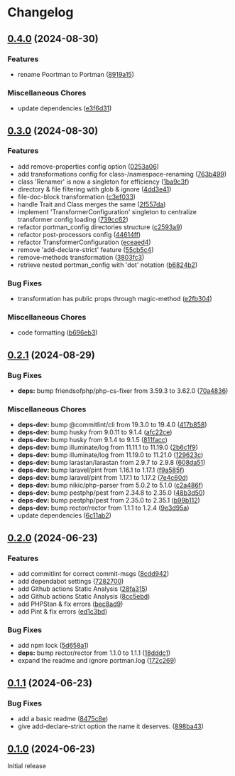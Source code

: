 # Changelog

## [0.4.0](https://github.com/magewirephp/poortman/compare/v0.3.0...v0.4.0) (2024-08-30)


### Features

* rename Poortman to Portman ([8919a15](https://github.com/magewirephp/poortman/commit/8919a1538b2e83df0233fd497287dfa75a4f5b8c))


### Miscellaneous Chores

* update dependencies ([e3f6d31](https://github.com/magewirephp/poortman/commit/e3f6d310e8801b512fa9b6f8ee6a1b48a49b80e1))

## [0.3.0](https://github.com/magewirephp/portman/compare/v0.2.1...v0.3.0) (2024-08-30)


### Features

* add remove-properties config option ([0253a06](https://github.com/magewirephp/portman/commit/0253a0664b5666cc591c5cac50d1a9c80896b290))
* add transformations config for class-/namespace-renaming ([763b499](https://github.com/magewirephp/portman/commit/763b4999944cef1fef881340b1cb79659d4c7acc))
* class 'Renamer' is now a singleton for efficiency ([1ba9c3f](https://github.com/magewirephp/portman/commit/1ba9c3f4a59ddb8041ca8b8b81d091ed7ec3ad9c))
* directory & file filtering with glob & ignore ([4dd3e41](https://github.com/magewirephp/portman/commit/4dd3e41d4b945c21711456a867e76104b1c00687))
* file-doc-block transformation ([c3ef033](https://github.com/magewirephp/portman/commit/c3ef033a535acffa63ea75c722e6e99d476d2076))
* handle Trait and Class merges the same ([2f557da](https://github.com/magewirephp/portman/commit/2f557daf07c8f8758ca6c9526e60fd6ac336f661))
* implement 'TransformerConfiguration' singleton to centralize transformer config loading ([739cc62](https://github.com/magewirephp/portman/commit/739cc6248637bcdd8e2996f25f0482bc70e48336))
* refactor portman_config directories structure ([c2593a9](https://github.com/magewirephp/portman/commit/c2593a90fbd7ba0b36ae25c17490e5b28d20d3c1))
* refactor post-processors config ([44614ff](https://github.com/magewirephp/portman/commit/44614ff7d9c4ff86dd88a6cbb9fd9bf9463c086f))
* refactor TransformerConfiguration ([eceaed4](https://github.com/magewirephp/portman/commit/eceaed4eacb4832a6597ada07db1c858f6fb01b3))
* remove 'add-declare-strict' feature ([55cb5c4](https://github.com/magewirephp/portman/commit/55cb5c4698cd781815df5464c5ec60ab4464a37c))
* remove-methods transformation ([3803fc3](https://github.com/magewirephp/portman/commit/3803fc30d15df215711303f1cf306d6f0d89fc16))
* retrieve nested portman_config with 'dot' notation ([b6824b2](https://github.com/magewirephp/portman/commit/b6824b2c16217f8deee1a45a31a76f55502e62ed))


### Bug Fixes

* transformation has public props through magic-method ([e2fb304](https://github.com/magewirephp/portman/commit/e2fb304c9b579c36dd2cbac17b95311ea3db88d3))


### Miscellaneous Chores

* code formatting ([b696eb3](https://github.com/magewirephp/portman/commit/b696eb34e06a86a50b5d08a2453cd5cadbdda8a4))

## [0.2.1](https://github.com/magewirephp/portman/compare/v0.2.0...v0.2.1) (2024-08-29)


### Bug Fixes

* **deps:** bump friendsofphp/php-cs-fixer from 3.59.3 to 3.62.0 ([70a4836](https://github.com/magewirephp/portman/commit/70a48368df639e8acc9115aba6e8f6152a47e101))


### Miscellaneous Chores

* **deps-dev:** bump @commitlint/cli from 19.3.0 to 19.4.0 ([417b858](https://github.com/magewirephp/portman/commit/417b858b4ee33f978615e26a00233dcaf999ff2b))
* **deps-dev:** bump husky from 9.0.11 to 9.1.4 ([afc22ce](https://github.com/magewirephp/portman/commit/afc22ce3041217fd1c71450c73df55783a579e9c))
* **deps-dev:** bump husky from 9.1.4 to 9.1.5 ([811facc](https://github.com/magewirephp/portman/commit/811facc7951a71a7c7e4f08f49970067c28a4448))
* **deps-dev:** bump illuminate/log from 11.11.1 to 11.19.0 ([2b6c1f9](https://github.com/magewirephp/portman/commit/2b6c1f94c384dc07b2e155559bfb302acf466325))
* **deps-dev:** bump illuminate/log from 11.19.0 to 11.21.0 ([129623c](https://github.com/magewirephp/portman/commit/129623ccd802a87ade32a9e94e5431a5bcab15d9))
* **deps-dev:** bump larastan/larastan from 2.9.7 to 2.9.8 ([608da51](https://github.com/magewirephp/portman/commit/608da515459e6fccfecf72e455cf179412e70c7a))
* **deps-dev:** bump laravel/pint from 1.16.1 to 1.17.1 ([f9a585f](https://github.com/magewirephp/portman/commit/f9a585f3f106ab6faefc8704f7ee8384c50b5bc8))
* **deps-dev:** bump laravel/pint from 1.17.1 to 1.17.2 ([7e4c60d](https://github.com/magewirephp/portman/commit/7e4c60d399fb4df0061d86f5107558da7dcf7f1c))
* **deps-dev:** bump nikic/php-parser from 5.0.2 to 5.1.0 ([c2a486f](https://github.com/magewirephp/portman/commit/c2a486faaec0af8e55d22bf2c27be6c3033ba042))
* **deps-dev:** bump pestphp/pest from 2.34.8 to 2.35.0 ([48b3d50](https://github.com/magewirephp/portman/commit/48b3d50ab4d9d9ec6b09cf949fbdcdc85336466f))
* **deps-dev:** bump pestphp/pest from 2.35.0 to 2.35.1 ([b99b112](https://github.com/magewirephp/portman/commit/b99b112eeaf194a89a83753c710e94fac24ce698))
* **deps-dev:** bump rector/rector from 1.1.1 to 1.2.4 ([9e3d95a](https://github.com/magewirephp/portman/commit/9e3d95ab1930e9633c7d365e45b16632f2a1bc25))
* update dependencies ([6c11ab2](https://github.com/magewirephp/portman/commit/6c11ab2048ba1829ce38febf538c45e020bbf744))

## [0.2.0](https://github.com/magewirephp/portman/compare/v0.1.1...v0.2.0) (2024-06-23)


### Features

* add commitlint for correct commit-msgs ([8cdd942](https://github.com/magewirephp/portman/commit/8cdd942270b06ae4791623f79b6f67fc2fe73e9b))
* add dependabot settings ([7282700](https://github.com/magewirephp/portman/commit/7282700577312230d0061ad6f6d25b3a037be4d4))
* add Github actions Static Analysis ([28fa315](https://github.com/magewirephp/portman/commit/28fa3153fd452c7a125e8970dc8b599bd57ef365))
* add Github actions Static Analysis ([8cc5ebd](https://github.com/magewirephp/portman/commit/8cc5ebd2d385db9c132b5828c36336af70da5cdf))
* add PHPStan & fix errors ([bec8ad9](https://github.com/magewirephp/portman/commit/bec8ad924ee65f69b3c00f357f106950f06aa9e5))
* add Pint & fix errors ([ed1c3bd](https://github.com/magewirephp/portman/commit/ed1c3bd792fe2bb20c685ed1b35d1a46d9f3c13f))


### Bug Fixes

* add npm lock ([5d658a1](https://github.com/magewirephp/portman/commit/5d658a18086c517007459069710d29ab1109a756))
* **deps:** bump rector/rector from 1.1.0 to 1.1.1 ([18dddc1](https://github.com/magewirephp/portman/commit/18dddc1005fdb4238ba36197722f98ec0bfb6c82))
* expand the readme and ignore portman.log ([172c269](https://github.com/magewirephp/portman/commit/172c269a9c72444bef2128554b6c7d7da21731cd))

## [0.1.1](https://github.com/magewirephp/portman/compare/v0.1.0...v0.1.1) (2024-06-23)


### Bug Fixes

* add a basic readme ([8475c8e](https://github.com/magewirephp/portman/commit/8475c8e14b7233a0a78884da60f742de56f01cd8))
* give add-declare-strict option the name it deserves. ([898ba43](https://github.com/magewirephp/portman/commit/898ba437d6973f657ea75b2ccdeae5d9f8107d92))

## [0.1.0](https://github.com/magewirephp/portman/compare/v0.0.5...v0.1.0) (2024-06-23)

Initial release
